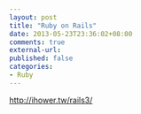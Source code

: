 ```yaml
---
layout: post
title: "Ruby on Rails"
date: 2013-05-23T23:36:02+08:00
comments: true
external-url: 
published: false
categories: 
- Ruby
---
```


http://ihower.tw/rails3/
